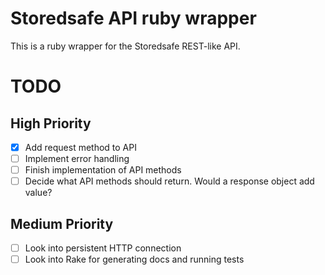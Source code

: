 # Storedsafe API ruby wrapper

This is a ruby wrapper for the Storedsafe REST-like API.

# TODO

## High Priority
- [x] Add request method to API
- [ ] Implement error handling
- [ ] Finish implementation of API methods
- [ ] Decide what API methods should return. Would a response object add value?

## Medium Priority
- [ ] Look into persistent HTTP connection
- [ ] Look into Rake for generating docs and running tests
